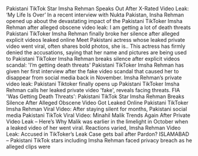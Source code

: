 Pakistani TikTok Star Imsha Rehman Speaks Out After X-Rated Video Leak: ‘My Life Is Over’
In a recent interview with Nukta Pakistan, Insha Rehman opened up about the devastating impact of the 
Pakistani TikToker Imsha Rehman after alleged obscene video leak: I am getting a lot of death threats
Pakistani TikToker Imsha Rehman finally broke her silence after alleged explicit videos leaked online 
Meet Pakistani actress whose leaked private video went viral, often shares bold photos, she is..
This actress has firmly denied the accusations, saying that her name and pictures are being used to 
Pakistani TikToker Imsha Rehman breaks silence after explicit videos scandal: 'I’m getting death threats'
Pakistani TikToker Imsha Rehman has given her first interview after the fake video scandal that caused her to disappear from social media back in November.
Imsha Rehman’s private video leak: Pakistani Tiktoker finally opens up
Pakistani TikToker Imsha Rehman calls her leaked private video 'fake', reveals facing threats. FIA 
'Was Getting Death Threats': Pakistani TikTok Star Imsha Rehman Breaks Silence After Alleged Obscene Video Got Leaked Online
Pakistani TikToker Imsha Rehman Viral Video: After staying silent for months, Pakistani social media 
Pakistani TikTok Viral Video: Minahil Malik Trends Again After Private Video Leak – Here’s Why
Malik was earlier in the limelight in October when a leaked video of her went viral. Reactions varied, 
Imsha Rehman Video Leak: Accused in TikToker’s Leak Case gets bail after Pardon?
ISLAMABAD – Pakistani TikTok stars including Imsha Rehman faced privacy breach as he alleged clips were
